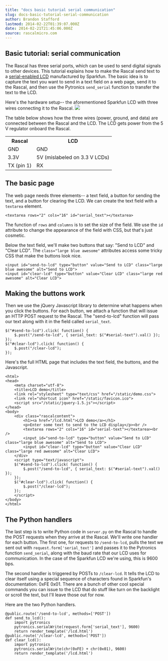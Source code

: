 ```yaml
---
title: "docs basic tutorial serial communication"
slug: docs-basic-tutorial-serial-communication
author: Brandon Stafford
lastmod: 2014-02-22T01:39:07.000Z
date: 2014-02-21T21:45:06.000Z
source: rascalmicro.com
---
```

## Basic tutorial: serial communication ##

The Rascal has three serial ports, which can be used to send digital signals to other devices. This tutorial explains how to make the Rascal send text to a [serial-enabled LCD][1] manufactured by Sparkfun. The basic idea is to capture the text you want to send in a text field on a web page, send it to the Rascal, and then use the Pytronics `send_serial` function to transfer the text to the LCD.

Here's the hardware setup-- the aforementioned Sparkfun LCD with three wires connecting it to the Rascal.
<img class="span14" src="/img/lcd-and-rascal.jpg">

The table below shows how the three wires (power, ground, and data) are connected between the Rascal and the LCD. The LCD gets power from the 5 V regulator onboard the Rascal.
<table class="table table-striped table-bordered">
    <tr><th>Rascal</th><th>LCD</th></tr>
    <tr><td>GND</td><td>GND</td></tr>
    <tr><td>3.3V</td><td>5V (mislabeled on 3.3 V LCDs)</td></tr>
    <tr><td>TX (pin 1)</td><td>RX</td></tr>
</table>

## The basic page ##

The web page needs three elements-- a text field, a button for sending the text, and a button for clearing the LCD. We can create the text field with a `textarea` element.

```language-markup
<textarea rows="2" cols="16" id="serial_text"></textarea>
```

The function of `rows` and `columns` is to set the size of the field. We use the `id` attribute to change the appearance of the field with CSS, but that's just cosmetic.

Below the text field, we'll make two buttons that say: "Send to LCD" and "Clear LCD". The `class="large blue awesome"` attributes access some tricky CSS that make the buttons look nice.

```language-markup
<input id="send-to-lcd" type="button" value="Send to LCD" class="large blue awesome" alt="Send to LCD">
<input id="clear-lcd" type="button" value="Clear LCD" class="large red awesome" alt="Clear LCD">
```

## Making the buttons work ##

Then we use the jQuery Javascript library to determine what happens when you click the buttons. For each button, we attach a function that will issue an HTTP POST request to the Rascal. The "send-to-lcd" function will pass our text along with it in the field called `serial_text`.

```language-javascript
$("#send-to-lcd").click( function() {
    $.post("/send-to-lcd", { serial_text: $("#serial-text").val() });
});
$("#clear-lcd").click( function() {
    $.post("/clear-lcd");
});
```

Here's the full HTML page that includes the text field, the buttons, and the Javascript.

```language-markup
<html>
<head>
    <meta charset="utf-8">
    <title>LCD demo</title>
    <link rel="stylesheet" type="text/css" href="/static/demo.css">
    <link rel="shortcut icon" href="/static/favicon.ico">
    <script src="/static/jquery-1.5.js"></script>
</head>
<body>
    <div class="rascalcontent">
        <h1><a href="/lcd.html">LCD demo</a></h1>
        <p>Enter some text to send to the LCD display</p><br />
        <textarea rows="2" cols="16" id="serial-text"></textarea><br />
        <input id="send-to-lcd" type="button" value="Send to LCD" class="large blue awesome" alt="Send to LCD">
        <input id="clear-lcd" type="button" value="Clear LCD" class="large red awesome" alt="Clear LCD">
    </div>
    <script type="text/javascript">
    $("#send-to-lcd").click( function() {
        $.post("/send-to-lcd", { serial_text: $("#serial-text").val() });
    });
    $("#clear-lcd").click( function() {
        $.post("/clear-lcd");
    });
    </script>
</body>
</html>
```

## The Python handlers ##

The last step is to write Python code in <code>server.py</code> on the Rascal to handle the POST requests when they arrive at the Rascal. We'll write one handler for each button. The first one, for requests to `/send-to-lcd`, pulls the text we sent out with `request.form['serial_text']` and passes it to the Pytronics function `send_serial`, along with the baud rate that our LCD uses for communication. In the case of the Sparkfun LCD we're using, this is 9600 bps.

The second handler is triggered by POSTs to `/clear-lcd`. It tells the LCD to clear itself using a special sequence of characters found in Sparkfun's documentation: 0xFE 0x01. There are a bunch of other cool special commands you can issue to the LCD that do stuff like turn on the backlight or scroll the text, but I'll leave those out for now.

Here are the two Python handlers.

```language-python
@public.route('/send-to-lcd', methods=['POST'])
def send_to_lcd():
    import pytronics
    pytronics.serialWrite(request.form['serial_text'], 9600)
    return render_template('/lcd.html')
@public.route('/clear-lcd', methods=['POST'])
def clear_lcd():
    import pytronics
    pytronics.serialWrite(chr(0xFE) + chr(0x01), 9600)
    return render_template('/lcd.html')
```

[1]: http://www.sparkfun.com/products/9068